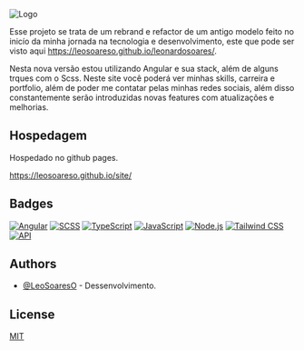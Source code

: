 
![Logo](https://leosoareso.github.io/apis/site/api/icons/svgs/logo_slogan.svg)

Esse projeto se trata de um rebrand e refactor de um antigo modelo feito no inicío da minha jornada na tecnologia e desenvolvimento, este que pode ser visto aqui https://leosoareso.github.io/leonardosoares/. 

Nesta nova versão estou utilizando Angular e sua stack, além de alguns trques com o Scss. Neste site você poderá ver minhas skills, carreira e portfolio, além de poder me contatar pelas minhas redes sociais, além disso constantemente serão introduzidas novas features com atualizações e melhorias.

## Hospedagem

Hospedado no github pages.

https://leosoareso.github.io/site/

## Badges

[![Angular](https://img.shields.io/badge/Angular-DD0031?style=for-the-badge&logo=angular&logoColor=white)](https://angular.io/)
[![SCSS](https://img.shields.io/badge/SCSS-CC6699?style=for-the-badge&logo=sass&logoColor=white)](https://sass-lang.com/)
[![TypeScript](https://img.shields.io/badge/TypeScript-3178C6?style=for-the-badge&logo=typescript&logoColor=white)](https://www.typescriptlang.org/)
[![JavaScript](https://img.shields.io/badge/JavaScript-F7DF1E?style=for-the-badge&logo=javascript&logoColor=black)](https://developer.mozilla.org/en-US/docs/Web/JavaScript)
[![Node.js](https://img.shields.io/badge/Node.js-339933?style=for-the-badge&logo=node.js&logoColor=white)](https://nodejs.org/)
[![Tailwind CSS](https://img.shields.io/badge/Tailwind_CSS-38B2AC?style=for-the-badge&logo=tailwind-css&logoColor=white)](https://tailwindcss.com/)
[![API](https://img.shields.io/badge/API-005571?style=for-the-badge)](https://en.wikipedia.org/wiki/Application_programming_interface)


## Authors

- [@LeoSoaresO](https://github.com/LeoSoaresO) - Dessenvolvimento.


## License

[MIT](https://choosealicense.com/licenses/mit/)

